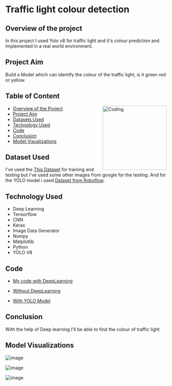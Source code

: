 # Traffic light colour detection

## Overview of the project
In this project I used Yolo v8 for traffic light and it's colour prediction and implemented in a real world environment.

## Project Aim
Build a Model which can identify the colour of the traffic light, is it green red or yellow.

## Table of Content
<img align="right" alt="Coding" width="200" src="https://media.tenor.com/hob0Ow4ZoakAAAAM/traffic-light.gif">

* [Overview of the Project](https://github.com/piyush033/Traffic_light_colour_detection_DRDO#overview-of-the-project)
* [Project Aim](https://github.com/piyush033/Traffic_light_colour_detection_DRDO#project-aim)
* [Datasets Used](https://github.com/piyush033/Traffic_light_colour_detection_DRDO#dataset-used)
* [Technology Used](https://github.com/piyush033/Traffic_light_colour_detection_DRDO#Technology-used)
* [Code](https://github.com/piyush033/Traffic_light_colour_detection_DRDO#code)
* [Conclusion](https://github.com/piyush033/Traffic_light_colour_detection_DRDO#conclusion)
* [Model Visualizations](https://github.com/piyush033/Traffic_light_colour_detection_DRDO#model-visualizations)

## Dataset Used

I've used the [This Dataset](https://www.dropbox.com/s/vaniv8eqna89r20/alex-lechner-udacity-traffic-light-dataset.zip?dl=0) for training and testing but i've used some other images from google for the testing.
And for the YOLO model i used [Dataset from Roboflow](https://universe.roboflow.com/wawan-pradana/cinta_v2/dataset/1#).

## Technology Used

* Deep Learning
* Tensorflow
* CNN
* Keras
* Image Data Generator
* Numpy
* Matplotlib
* Python
* YOLO V8

## Code

* [My code with DeepLearning](https://github.com/piyush033/Traffic_light_colour_detection_DRDO/blob/main/traffic_light_colour_detection_DRDO.ipynb)

* [Without DeepLearning](https://github.com/piyush033/Traffic_light_colour_detection_DRDO/blob/main/Light_Classification_by_py.py)

* [With YOLO Model](https://github.com/piyush033/Traffic_light_colour_detection_DRDO/blob/main/Tf_detect.ipynb)

## Conclusion

With the help of Deep learning I'll be able to find the colour of traffic light


## Model Visualizations


![image](https://user-images.githubusercontent.com/100412728/220909464-dc20b827-bcdb-4785-8448-e1dfbfde6e1e.png)


![image](https://user-images.githubusercontent.com/100412728/220912656-c71c5cca-91c9-4df4-aa53-d45e7f6ebb8b.png)


![image](https://user-images.githubusercontent.com/100412728/220913270-7b2ef698-f8a1-4893-8fce-9773bec9c63c.png)



